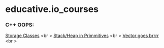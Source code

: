 # educative.io_courses

### C++ OOPS:
[Storage Classes](https://codeforwin.org/2017/09/c-storage-classes.html) <br \>
[Stack/Heap in Primmitives](https://stackoverflow.com/questions/2099695/is-a-java-array-of-primitives-stored-in-stack-or-heap) <br \>
[Vector goes brrrr](https://embeddedartistry.com/blog/2017/06/21/an-introduction-to-stdvector/#:~:text=std%3A%3Avector%20typically%20allocates,elements%20are%20added%20or%20removed.) <br \>
